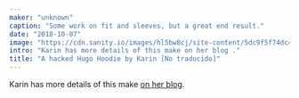 ```yaml
---
maker: "unknown"
caption: "Some work on fit and sleeves, but a great end result."
date: "2018-10-07"
image: "https://cdn.sanity.io/images/hl5bw8cj/site-content/5dc9f5f74dc466d258437a2aca91ab10fcca1e70-2712x1905.jpg"
intro: "Karin has more details of this make on her blog ."
title: "A hacked Hugo Hoodie by Karin [No traducido]"
---
```



Karin has more details of this make [on her blog](https://www.karinkay.nl/freesewing-hugo-hoodie/). 

